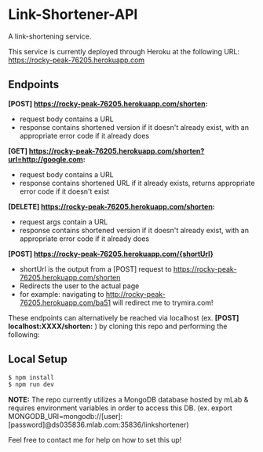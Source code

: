 # Link-Shortener-API

A link-shortening service. 

This service is currently deployed through Heroku at the following URL: https://rocky-peak-76205.herokuapp.com

## Endpoints
__[POST] https://rocky-peak-76205.herokuapp.com/shorten:__
* request body contains a URL
* response contains shortened version if it doesn't already exist, with an appropriate error code if it already does

__[GET] https://rocky-peak-76205.herokuapp.com/shorten?url=http://google.com:__
* request body contains a URL
* response contains shortened URL if it already exists, returns appropriate error code if it doesn't exist

__[DELETE] https://rocky-peak-76205.herokuapp.com/shorten:__
* request args contain a URL
* response contains shortened version if it doesn't already exist, with an appropriate error code if it already does

__[POST] https://rocky-peak-76205.herokuapp.com/{shortUrl}__
* shortUrl is the output from a [POST] request to https://rocky-peak-76205.herokuapp.com/shorten
* Redirects the user to the actual page
* for example: navigating to http://rocky-peak-76205.herokuapp.com/ba51 will redirect me to trymira.com!


These endpoints can alternatively be reached via localhost (ex. __[POST] localhost:XXXX/shorten:__ ) by cloning this repo and performing the following:

## Local Setup
```bash
$ npm install
$ npm run dev
```



__NOTE:__ The repo currently utilizes a MongoDB database hosted by mLab & requires environment variables in order to access this DB.
(ex. export MONGODB_URI=mongodb://[user]:[password]@ds035836.mlab.com:35836/linkshortener)

Feel free to contact me for help on how to set this up!
